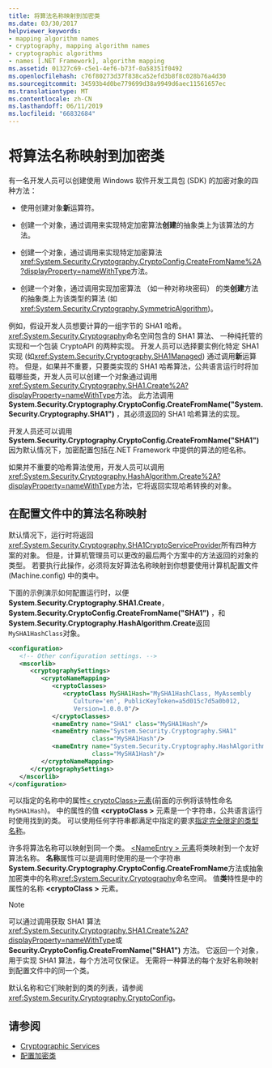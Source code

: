 ```yaml
---
title: 将算法名称映射到加密类
ms.date: 03/30/2017
helpviewer_keywords:
- mapping algorithm names
- cryptography, mapping algorithm names
- cryptographic algorithms
- names [.NET Framework], algorithm mapping
ms.assetid: 01327c69-c5e1-4ef6-b73f-0a58351f0492
ms.openlocfilehash: c76f80273d37f838ca52efd3b8f8c028b76a4d30
ms.sourcegitcommit: 34593b4d0be779699d38a9949d6aec11561657ec
ms.translationtype: MT
ms.contentlocale: zh-CN
ms.lasthandoff: 06/11/2019
ms.locfileid: "66832684"
---
```

# <a name="mapping-algorithm-names-to-cryptography-classes"></a>将算法名称映射到加密类
有一名开发人员可以创建使用 Windows 软件开发工具包 (SDK) 的加密对象的四种方法：  
  
- 使用创建对象**新**运算符。  
  
- 创建一个对象，通过调用来实现特定加密算法**创建**的抽象类上为该算法的方法。  
  
- 创建一个对象，通过调用来实现特定加密算法<xref:System.Security.Cryptography.CryptoConfig.CreateFromName%2A?displayProperty=nameWithType>方法。  
  
- 创建一个对象，通过调用实现加密算法 （如一种对称块密码） 的类**创建**方法的抽象类上为该类型的算法 (如<xref:System.Security.Cryptography.SymmetricAlgorithm>)。  
  
 例如，假设开发人员想要计算的一组字节的 SHA1 哈希。 <xref:System.Security.Cryptography>命名空间包含的 SHA1 算法、 一种纯托管的实现和一个包装 CryptoAPI 的两种实现。 开发人员可以选择要实例化特定 SHA1 实现 (如<xref:System.Security.Cryptography.SHA1Managed>) 通过调用**新**运算符。 但是，如果并不重要，只要类实现的 SHA1 哈希算法，公共语言运行时将加载哪些类，开发人员可以创建一个对象通过调用<xref:System.Security.Cryptography.SHA1.Create%2A?displayProperty=nameWithType>方法。 此方法调用**System.Security.Cryptography.CryptoConfig.CreateFromName("System.Security.Cryptography.SHA1")** ，其必须返回的 SHA1 哈希算法的实现。  
  
 开发人员还可以调用**System.Security.Cryptography.CryptoConfig.CreateFromName("SHA1")** 因为默认情况下，加密配置包括在.NET Framework 中提供的算法的短名称。  
  
 如果并不重要的哈希算法使用，开发人员可以调用<xref:System.Security.Cryptography.HashAlgorithm.Create%2A?displayProperty=nameWithType>方法，它将返回实现哈希转换的对象。  
  
## <a name="mapping-algorithm-names-in-configuration-files"></a>在配置文件中的算法名称映射  
 默认情况下，运行时将返回<xref:System.Security.Cryptography.SHA1CryptoServiceProvider>所有四种方案的对象。 但是，计算机管理员可以更改的最后两个方案中的方法返回的对象的类型。 若要执行此操作，必须将友好算法名称映射到你想要使用计算机配置文件 (Machine.config) 中的类中。  
  
 下面的示例演示如何配置运行时，以便**System.Security.Cryptography.SHA1.Create**， **System.Security.CryptoConfig.CreateFromName("SHA1")** ，和**System.Security.Cryptography.HashAlgorithm.Create**返回`MySHA1HashClass`对象。  
  
```xml  
<configuration>  
   <!-- Other configuration settings. -->  
   <mscorlib>  
      <cryptographySettings>  
         <cryptoNameMapping>  
            <cryptoClasses>  
               <cryptoClass MySHA1Hash="MySHA1HashClass, MyAssembly  
                  Culture='en', PublicKeyToken=a5d015c7d5a0b012,  
                  Version=1.0.0.0"/>  
            </cryptoClasses>  
            <nameEntry name="SHA1" class="MySHA1Hash"/>  
            <nameEntry name="System.Security.Cryptography.SHA1"  
                       class="MySHA1Hash"/>  
            <nameEntry name="System.Security.Cryptography.HashAlgorithm"  
                       class="MySHA1Hash"/>  
         </cryptoNameMapping>  
      </cryptographySettings>  
   </mscorlib>  
</configuration>  
```  
  
 可以指定的名称中的属性[< cryptoClass\>元素](../../../docs/framework/configure-apps/file-schema/cryptography/cryptoclass-element.md)(前面的示例将该特性命名`MySHA1Hash`)。 中的属性的值 **\<cryptoClass >** 元素是一个字符串，公共语言运行时使用找到的类。 可以使用任何字符串都满足中指定的要求[指定完全限定的类型名称](../../../docs/framework/reflection-and-codedom/specifying-fully-qualified-type-names.md)。  
  
 许多将算法名称可以映射到同一个类。 [ \<NameEntry > 元素](../../../docs/framework/configure-apps/file-schema/cryptography/nameentry-element.md)将类映射到一个友好算法名称。 **名称**属性可以是调用时使用的是一个字符串**System.Security.Cryptography.CryptoConfig.CreateFromName**方法或抽象加密类中的名称<xref:System.Security.Cryptography>命名空间。 值**类**特性是中的属性的名称 **\<cryptoClass >** 元素。  
  
> [!NOTE]
>  可以通过调用获取 SHA1 算法<xref:System.Security.Cryptography.SHA1.Create%2A?displayProperty=nameWithType>或**Security.CryptoConfig.CreateFromName("SHA1")** 方法。 它返回一个对象，用于实现 SHA1 算法，每个方法可仅保证。 无需将一种算法的每个友好名称映射到配置文件中的同一个类。  
  
 默认名称和它们映射到的类的列表，请参阅<xref:System.Security.Cryptography.CryptoConfig>。  
  
## <a name="see-also"></a>请参阅

- [Cryptographic Services](../../../docs/standard/security/cryptographic-services.md)
- [配置加密类](../../../docs/framework/configure-apps/configure-cryptography-classes.md)
